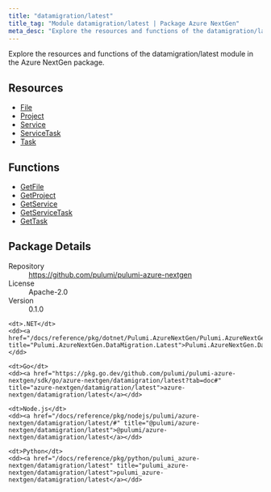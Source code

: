 ```yaml
---
title: "datamigration/latest"
title_tag: "Module datamigration/latest | Package Azure NextGen"
meta_desc: "Explore the resources and functions of the datamigration/latest module in the Azure NextGen package."
---
```


<!-- WARNING: this file was generated by Pulumi Docs Generator. -->
<!-- Do not edit by hand unless you're certain you know what you are doing! -->

Explore the resources and functions of the datamigration/latest module in the Azure NextGen package.

<h2 id="resources">Resources</h2>
<ul class="api">
    <li><a href="file" title="File"><span class="symbol resource"></span>File</a></li>
    <li><a href="project" title="Project"><span class="symbol resource"></span>Project</a></li>
    <li><a href="service" title="Service"><span class="symbol resource"></span>Service</a></li>
    <li><a href="servicetask" title="ServiceTask"><span class="symbol resource"></span>ServiceTask</a></li>
    <li><a href="task" title="Task"><span class="symbol resource"></span>Task</a></li>
</ul>

<h2 id="functions">Functions</h2>
<ul class="api">
    <li><a href="getfile" title="GetFile"><span class="symbol function"></span>GetFile</a></li>
    <li><a href="getproject" title="GetProject"><span class="symbol function"></span>GetProject</a></li>
    <li><a href="getservice" title="GetService"><span class="symbol function"></span>GetService</a></li>
    <li><a href="getservicetask" title="GetServiceTask"><span class="symbol function"></span>GetServiceTask</a></li>
    <li><a href="gettask" title="GetTask"><span class="symbol function"></span>GetTask</a></li>
</ul>

<h2 id="package-details">Package Details</h2>
<dl class="package-details">
	<dt>Repository</dt>
	<dd><a href="https://github.com/pulumi/pulumi-azure-nextgen">https://github.com/pulumi/pulumi-azure-nextgen</a></dd>
	<dt>License</dt>
	<dd>Apache-2.0</dd>
	<dt>Version</dt>
	<dd>0.1.0</dd>
</dl>



<dl class="tabular">

    <dt>.NET</dt>
    <dd><a href="/docs/reference/pkg/dotnet/Pulumi.AzureNextGen/Pulumi.AzureNextGen.DataMigration.Latest.html" title="Pulumi.AzureNextGen.DataMigration.Latest">Pulumi.AzureNextGen.DataMigration.Latest</a></dd>

    <dt>Go</dt>
    <dd><a href="https://pkg.go.dev/github.com/pulumi/pulumi-azure-nextgen/sdk/go/azure-nextgen/datamigration/latest?tab=doc#" title="azure-nextgen/datamigration/latest">azure-nextgen/datamigration/latest</a></dd>

    <dt>Node.js</dt>
    <dd><a href="/docs/reference/pkg/nodejs/pulumi/azure-nextgen/datamigration/latest/#" title="@pulumi/azure-nextgen/datamigration/latest">@pulumi/azure-nextgen/datamigration/latest</a></dd>

    <dt>Python</dt>
    <dd><a href="/docs/reference/pkg/python/pulumi_azure-nextgen/datamigration/latest" title="pulumi_azure-nextgen/datamigration/latest">pulumi_azure-nextgen/datamigration/latest</a></dd>

</dl>

